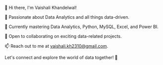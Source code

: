 👋 Hi there, I'm Vaishali Khandelwal! 

👀 Passionate about Data Analytics and all things data-driven.

🌱 Currently mastering Data Analytics, Python, MySQL, Excel, and Power BI.

💞️ Open to collaborating on exciting data-related projects.

📫 Reach out to me at vaishali.kh2310@gmail.com.

Let's connect and explore the world of data together! 🚀


